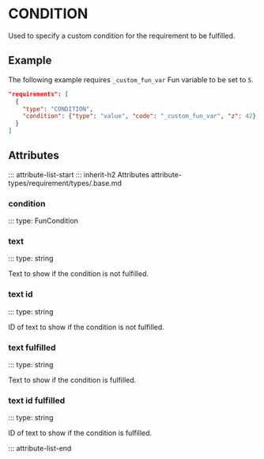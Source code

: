 # CONDITION

Used to specify a custom condition for the requirement to be fulfilled.

## Example

The following example requires `_custom_fun_var` Fun variable to be set to `5`.

```json
"requirements": [
  {
    "type": "CONDITION",
    "condition": {"type": "value", "code": "_custom_fun_var", "z": 42}
  }
]
```

## Attributes
::: attribute-list-start
::: inherit-h2 Attributes attribute-types/requirement/types/.base.md

### condition
::: type: FunCondition

### text
::: type: string

Text to show if the condition is not fulfilled.

### text id
::: type: string

ID of text to show if the condition is not fulfilled.

### text fulfilled
::: type: string

Text to show if the condition is fulfilled.

### text id fulfilled
::: type: string

ID of text to show if the condition is fulfilled.

::: attribute-list-end
